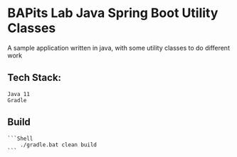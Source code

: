 # BAPits Lab Java Spring Boot Utility Classes
A sample application written in java, with some utility classes to do different work

## Tech Stack:
	Java 11
	Gradle

## Build
	```Shell
		./gradle.bat clean build 
	```
